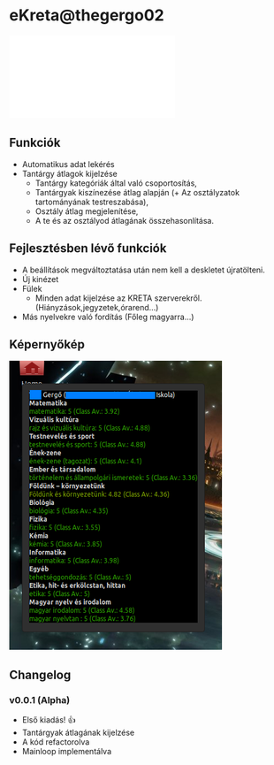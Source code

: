 # eKreta@thegergo02

![The english version is here](README.md)

## Funkciók
* Automatikus adat lekérés
* Tantárgy átlagok kijelzése
  * Tantárgy kategóriák által való csoportosítás,
  * Tantárgyak kiszínezése átlag alapján (+ Az osztályzatok tartományának testreszabása),
  * Osztály átlag megjelenítése,
  * A te és az osztályod átlagának összehasonlítása.

## Fejlesztésben lévő funkciók
* A beállítások megváltoztatása után nem kell a deskletet újratölteni.
* Új kinézet
* Fülek
  * Minden adat kijelzése az KRETA szerverekről. (Hiányzások,jegyzetek,órarend...)
* Más nyelvekre való fordítás (Főleg magyarra...)

## Képernyőkép
![screenshot.png](screenshot.png)


## Changelog

### v0.0.1 (Alpha)
* Első kiadás! :+1:
* Tantárgyak átlagának kijelzése
* A kód refactorolva
* Mainloop implementálva
